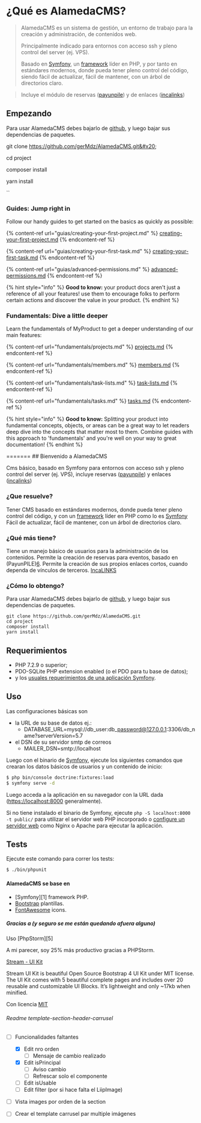 # ¿Qué es AlamedaCMS?

> AlamedaCMS es un sistema de gestión, un entorno de trabajo para la creación y administración, de contenidos web.
>
> Principalmente indicado para entornos con acceso ssh y pleno control del server (ej. VPS).
>
> Basado en [Symfony](https://symfony.com), un [framework](https://symfony.com) líder en PHP, y por tanto en estándares modernos, donde pueda tener pleno control del código, siendo fácil de actualizar, fácil de mantener, con un árbol de directorios claro.

> Incluye el módulo de reservas ([payunpile](https://github.com/gerMdz/payunpile)) y de enlaces ([incalinks](https://germdz.github.io/incalinks/))

## Empezando

Para usar AlamedaCMS debes bajarlo de [github](https://github.com/gerMdz/AlamedaCMS.git), y luego bajar sus dependencias de paquetes.

git clone https://github.com/gerMdz/AlamedaCMS.git&#x20;

cd project&#x20;

composer install&#x20;

yarn install

``

### Guides: Jump right in

Follow our handy guides to get started on the basics as quickly as possible:

{% content-ref url="guias/creating-your-first-project.md" %}
[creating-your-first-project.md](guias/creating-your-first-project.md)
{% endcontent-ref %}

{% content-ref url="guias/creating-your-first-task.md" %}
[creating-your-first-task.md](guias/creating-your-first-task.md)
{% endcontent-ref %}

{% content-ref url="guias/advanced-permissions.md" %}
[advanced-permissions.md](guias/advanced-permissions.md)
{% endcontent-ref %}

{% hint style="info" %}
**Good to know:** your product docs aren't just a reference of all your features! use them to encourage folks to perform certain actions and discover the value in your product.
{% endhint %}

### Fundamentals: Dive a little deeper

Learn the fundamentals of MyProduct to get a deeper understanding of our main features:

{% content-ref url="fundamentals/projects.md" %}
[projects.md](fundamentals/projects.md)
{% endcontent-ref %}

{% content-ref url="fundamentals/members.md" %}
[members.md](fundamentals/members.md)
{% endcontent-ref %}

{% content-ref url="fundamentals/task-lists.md" %}
[task-lists.md](fundamentals/task-lists.md)
{% endcontent-ref %}

{% content-ref url="fundamentals/tasks.md" %}
[tasks.md](fundamentals/tasks.md)
{% endcontent-ref %}

{% hint style="info" %}
**Good to know:** Splitting your product into fundamental concepts, objects, or areas can be a great way to let readers deep dive into the concepts that matter most to them. Combine guides with this approach to 'fundamentals' and you're well on your way to great documentation!
{% endhint %}

\======= ## Bienvenido a AlamedaCMS

Cms básico, basado en Symfony para entornos con acceso ssh y pleno control del server (ej. VPS), incluye reservas ([payunpile](https://github.com/gerMdz/payunpile)) y enlaces ([incalinks](https://germdz.github.io/incalinks/))

### ¿Que resuelve?

Tener CMS basado en estándares modernos, donde pueda tener pleno control del código, y con un [framework](https://symfony.com) líder en PHP como lo es [Symfony](https://symfony.com) Fácil de actualizar, fácil de mantener, con un árbol de directorios claro.

### ¿Qué más tiene?

Tiene un manejo básico de usuarios para la administración de los contenidos. Permite la creación de reservas para eventos, basado en (PayunPILE)[6](https://github.com/gerMdz/payunpile). Permite la creación de sus propios enlaces cortos, cuando dependa de vínculos de terceros. [IncaLINKS](https://germdz.github.io/incalinks/)

### ¿Cómo lo obtengo?

Para usar AlamedaCMS debes bajarlo de [github](https://github.com/gerMdz/AlamedaCMS.git), y luego bajar sus dependencias de paquetes.

```
git clone https://github.com/gerMdz/AlamedaCMS.git
cd project
composer install
yarn install 
```

## Requerimientos

* PHP 7.2.9 o superior;
* PDO-SQLite PHP extension enabled (o el PDO para tu base de datos);
* y los [usuales requerimientos de una aplicación Symfony](https://symfony.com/doc/current/reference/requirements.html).

## Uso

Las configuraciones básicas son

* la URL de su base de datos ej.:
  * DATABASE\_URL=mysql://db\_user:db\_password@127.0.0.1:3306/db\_name?serverVersion=5.7
* el DSN de su servidor smtp de correos
  * MAILER\_DSN=smtp://localhost

Luego con el binario de [Symfony](https://symfony.com/download), ejecute los siguientes comandos que crearan los datos básicos de usuarios y un contenido de inicio:

```bash
$ php bin/console doctrine:fixtures:load
$ symfony serve -d
```

Luego acceda a la aplicación en su navegador con la URL dada ([https://localhost:8000](https://localhost:8000) generalmente).

Si no tiene instalado el binario de Symfony, ejecute `php -S localhost:8000 -t public/` para utilizar el servidor web PHP incorporado o [configure un servidor web](https://symfony.com/doc/current/cookbook/configuration/web\_server\_configuration.html) como Nginx o Apache para ejecutar la aplicación.

## Tests

Ejecute este comando para correr los tests:

```bash
$ ./bin/phpunit
```

#### AlamedaCMS se base en

- [Symfony][1] framework PHP.
- [Bootstrap](https://getbootstrap.com/) plantillas.
- [FontAwesome](https://fortawesome.github.io/Font-Awesome/) icons.

##### Gracias a (y seguro se me están quedando afuera alguno)
Uso [PhpStorm][5]

A mi parecer, soy 25% más productivo gracias a PHPStorm.

 [Stream - UI Kit](https://htmlstream.com/preview/stream-ui-kit/)

 Stream UI Kit is beautiful Open Source Bootstrap 4 UI Kit under MIT license. The UI Kit comes with 5 beautiful complete pages and includes over 20 reusable and customizable UI Blocks. It’s lightweight and only ~17kb when minified.


Con licencia [MIT](https://github.com/gerMdz/AlamedaCMS/blob/AlamedaCMS/LICENSE)

###### Readme template-section-header-carrusel
- [ ] Funcionalidades faltantes
  - [X] Edit nro orden
    - [ ] Mensaje de cambio realizado
  - [X] Edit isPrincipal
    - [ ] Aviso cambio
    - [ ] Refrescar solo el componente
  - [ ] Edit isUsable
  - [ ] Edit filter (por si hace falta el LiipImage)
- [ ] Vista images por orden de la section
- [ ] Crear el template carrusel par multiple imágenes


